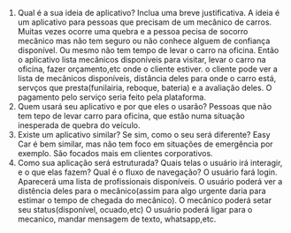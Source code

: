 1. Qual é a sua ideia de aplicativo? Inclua uma breve justificativa.
A ideia é um aplicativo para pessoas que precisam de um mecânico de carros. Muitas vezes ocorre uma quebra e a pessoa pecisa de socorro mecânico mas não tem 
seguro ou não conhece alguem de confiança disponível. Ou mesmo não tem tempo de levar o carro na oficina. Então o aplicativo lista mecânicos 
disponíveis para visitar, levar o carro na oficina, fazer orçamento,etc onde o cliente estiver. 
o cliente pode ver a lista de mecânicos disponíveis, distância deles para onde o carro está, servços que presta(funilairia, reboque, bateria)
e a avaliação deles. 
O pagamento pelo serviço seria feito pela plataforma.
2.  Quem usará seu aplicativo e por que eles o usarão?
Pessoas que não tem tepo de levar carro para oficina, que estão numa situação inesperada de quebra do veículo.
3.  Existe um aplicativo similar? Se sim, como o seu será diferente?
Easy Car é bem similar, mas não tem foco em situações de emergência por exemplo. São focados mais em clientes corporativos.
4.  Como sua aplicação será estruturada? Quais telas o usuário irá interagir, e o que elas fazem? Qual é o fluxo de navegação?
O usuário fará login. Aparecerá uma lista de profissionais disponíveis. O usuário poderá ver a distência deles para o mecânico(assim para algo urgente daria para estimar o tempo de 
chegada do mecânico).
O mecânico poderá setar seu status(disponível, ocuado,etc)
O usuário poderá ligar para o mecanico, mandar mensagem de texto, whatsapp,etc.

